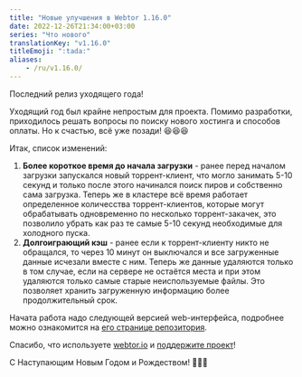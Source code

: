```yaml
---
title: "Новые улучшения в Webtor 1.16.0"
date: 2022-12-26T21:34:00+03:00
series: "Что нового"
translationKey: "v1.16.0"
titleEmoji: ":tada:"
aliases:
    - /ru/v1.16.0/
---
```

Последний релиз уходящего года!

Уходящий год был крайне непростым для проекта. Помимо разработки, приходилось
решать вопросы по поиску нового хостинга и способов оплаты. Но к счастью, всё уже позади! 😆😆😆

Итак, список изменений:

1. **Более короткое время до начала загрузки** - ранее перед началом загрузки запускался новый
торрент-клиент, что могло занимать 5-10 секунд и только после этого начинался поиск пиров
и собственно сама загрузка. Теперь же в кластере всё время работает определенное количесства
торрент-клиентов, которые могут обрабатывать одновременно по несколько торрент-закачек, это позволило
убрать как раз те самые 5-10 секунд необходимые для холодного пуска.
2. **Долгоиграющий кэш** - ранее если к торрент-клиенту никто не обращался, то через 10 минут
он выключался и все загруженные данные исчезали вместе с ним. Теперь же данные удаляются только
в том случае, если на сервере не остаётся места и при этом удаляются только самые старые неиспользуемые
файлы. Это позволяет хранить загруженную информацию более продолжительный срок.

Начата работа надо следующей версией web-интерфейса, подробнее можно ознакомится на
[его странице репозитория](https://github.com/webtor-io/web-ui-v2).

Спасибо, что используете [webtor.io](https://webtor.io/ru/) и [поддержите проект](https://www.patreon.com/bePatron?u=24145874)!

С Наступающим Новым Годом и Рождеством! 🎄🎄🎄